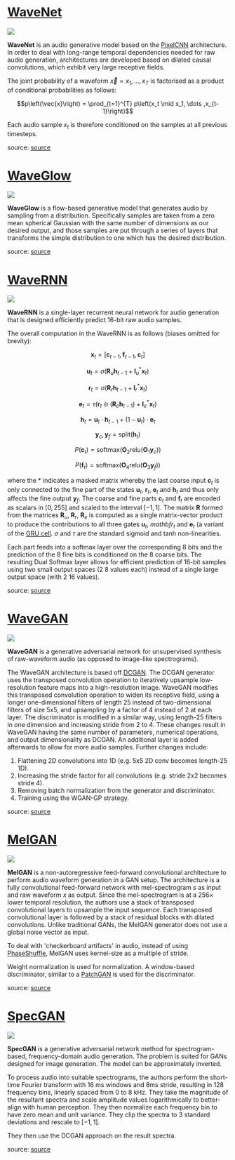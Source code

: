 # [WaveNet](https://paperswithcode.com/method/wavenet)
![](./img/Screen_Shot_2020-05-24_at_12.11.35_AM_uO4kv1I.png)

**WaveNet** is an audio generative model based on the [PixelCNN](https://paperswithcode.com/method/pixelcnn) architecture. In order to deal with long-range temporal dependencies needed for raw audio generation, architectures are developed based on dilated causal convolutions, which exhibit very large receptive fields.

The joint probability of a waveform $\vec{x} = { x_1, \dots, x_T }$ is factorised as a product of conditional probabilities as follows:

$$p\left(\vec{x}\right) = \prod_{t=1}^{T} p\left(x_t \mid x_1, \dots ,x_{t-1}\right)$$

Each audio sample $x_t$ is therefore conditioned on the samples at all previous timesteps.

source: [source](http://arxiv.org/abs/1609.03499v2)
# [WaveGlow](https://paperswithcode.com/method/waveglow)
![](./img/Screen_Shot_2020-07-07_at_9.38.08_PM_nmqYtxq.png)

**WaveGlow** is a flow-based generative model that generates audio by sampling from a distribution. Specifically samples are taken from a zero mean spherical Gaussian with the same number of dimensions as our desired output, and those samples are put through a series of layers that transforms the simple distribution to one which has the desired distribution.

source: [source](http://arxiv.org/abs/1811.00002v1)
# [WaveRNN](https://paperswithcode.com/method/wavernn)
![](./img/Screen_Shot_2020-07-15_at_12.41.32_PM_BMG1u0M.png)

**WaveRNN** is a single-layer recurrent neural network for audio generation that is designed efficiently predict 16-bit raw audio samples.

The overall computation in the WaveRNN is as follows (biases omitted for brevity):

$$ \mathbf{x}_{t} = \left[\mathbf{c}_{t−1},\mathbf{f}_{t−1}, \mathbf{c}_{t}\right] $$

$$ \mathbf{u}_{t} = \sigma\left(\mathbf{R}_{u}\mathbf{h}_{t-1} + \mathbf{I}^{*}_{u}\mathbf{x}_{t}\right) $$

$$ \mathbf{r}_{t} = \sigma\left(\mathbf{R}_{r}\mathbf{h}_{t-1} + \mathbf{I}^{*}_{r}\mathbf{x}_{t}\right) $$

$$ \mathbf{e}_{t} = \tau\left(\mathbf{r}_{t} \odot \left(\mathbf{R}_{e}\mathbf{h}_{t-1}\right) + \mathbf{I}^{*}_{e}\mathbf{x}_{t} \right) $$

$$ \mathbf{h}_{t} = \mathbf{u}_{t} \cdot \mathbf{h}_{t-1} + \left(1-\mathbf{u}_{t}\right) \cdot \mathbf{e}_{t} $$

$$ \mathbf{y}_{c}, \mathbf{y}_{f} = \text{split}\left(\mathbf{h}_{t}\right) $$

$$ P\left(\mathbf{c}_{t}\right) = \text{softmax}\left(\mathbf{O}_{2}\text{relu}\left(\mathbf{O}_{1}\mathbf{y}_{c}\right)\right) $$

$$ P\left(\mathbf{f}_{t}\right) = \text{softmax}\left(\mathbf{O}_{4}\text{relu}\left(\mathbf{O}_{3}\mathbf{y}_{f}\right)\right) $$

where the $*$ indicates a masked matrix whereby the last coarse input $\mathbf{c}_{t}$ is only connected to the fine part of the states $\mathbf{u}_{t}$, $\mathbf{r}_{t}$, $\mathbf{e}_{t}$ and $\mathbf{h}_{t}$ and thus only affects the fine output $\mathbf{y}_{f}$. The coarse and fine parts $\mathbf{c}_{t}$ and $\mathbf{f}_{t}$ are encoded as scalars in $\left[0, 255\right]$ and scaled to the interval $\left[−1, 1\right]$. The matrix $\mathbf{R}$ formed from the matrices $\mathbf{R}_{u}$, $\mathbf{R}_{r}$, $\mathbf{R}_{e}$ is computed as a single matrix-vector product to produce the contributions to all three gates $\mathbf{u}_{t}$, $mathbf{r}_{t}$ and $\mathbf{e}_{t}$ (a variant of the [GRU cell](https://paperswithcode.com/method/gru). $\sigma$ and $\tau$ are the standard sigmoid and tanh non-linearities.

Each part feeds into a softmax layer over the corresponding 8 bits and the prediction of the 8 fine bits is conditioned on the 8 coarse bits. The resulting Dual Softmax layer allows for efficient prediction of 16-bit samples using two small output spaces (2 8 values each) instead of a single large output space (with 2 16 values).

source: [source](http://arxiv.org/abs/1802.08435v2)
# [WaveGAN](https://paperswithcode.com/method/wavegan)
![](./img/Screen_Shot_2020-07-05_at_4.42.48_PM_T4cQcNZ.png)

**WaveGAN** is a generative adversarial network for unsupervised synthesis of raw-waveform audio (as opposed to image-like spectrograms). 

The WaveGAN architecture is based off [DCGAN](https://paperswithcode.com/method/dcgan). The DCGAN generator uses the transposed convolution operation to iteratively upsample low-resolution feature maps into a high-resolution image. WaveGAN modifies this transposed convolution operation to widen its receptive field, using a longer one-dimensional filters of length 25 instead of two-dimensional filters of size 5x5, and upsampling by a factor of 4 instead of 2 at each layer. The discriminator is modified in a similar way, using length-25 filters in one dimension and increasing stride
from 2 to 4. These changes result in WaveGAN having the same number of parameters, numerical
operations, and output dimensionality as DCGAN. An additional layer is added afterwards to allow for more audio samples. Further changes include:

1. Flattening 2D convolutions into 1D (e.g. 5x5 2D conv becomes length-25 1D).
1. Increasing the stride factor for all convolutions (e.g. stride 2x2 becomes stride 4).
1. Removing batch normalization from the generator and discriminator.
1. Training using the WGAN-GP strategy.

source: [source](http://arxiv.org/abs/1802.04208v3)
# [MelGAN](https://paperswithcode.com/method/melgan)
![](./img/Screen_Shot_2020-07-05_at_5.43.38_PM_WpAOVNL.png)

**MelGAN** is a non-autoregressive feed-forward convolutional architecture to perform audio waveform generation in a GAN setup. The architecture is a fully convolutional feed-forward network with mel-spectrogram $s$ as input and raw waveform $x$ as output. Since the mel-spectrogram is at
a 256× lower temporal resolution, the authors use a stack of transposed convolutional layers to upsample the input sequence. Each transposed convolutional layer is followed by a stack of residual blocks with dilated convolutions. Unlike traditional GANs, the MelGAN generator does not use a global noise vector as input.

To deal with 'checkerboard artifacts' in audio, instead of using [PhaseShuffle](https://paperswithcode.com/method/phase-shuffle), MelGAN uses kernel-size as a multiple of stride.

Weight normalization is used for normalization. A window-based discriminator, similar to a [PatchGAN](https://paperswithcode.com/method/patchgan) is used for the discriminator.

source: [source](https://arxiv.org/abs/1910.06711v3)
# [SpecGAN](https://paperswithcode.com/method/specgan)
![](./img/Screen_Shot_2020-07-05_at_5.41.33_PM_4WCRYJM.png)

**SpecGAN** is a generative adversarial network method for spectrogram-based, frequency-domain audio generation. The problem is suited for GANs designed for image generation. The model can be approximately inverted. 

To process audio into suitable spectrograms, the authors perform the short-time Fourier transform with 16 ms windows and 8ms stride, resulting in 128 frequency bins, linearly spaced from 0 to 8 kHz. They take the magnitude of the resultant spectra and scale amplitude values logarithmically to better-align with human perception. They then normalize each frequency bin to have zero mean and unit variance. They clip the spectra to $3$ standard deviations and rescale to $\left[−1, 1\right]$.

They then use the DCGAN approach on the result spectra.

source: [source](http://arxiv.org/abs/1802.04208v3)

